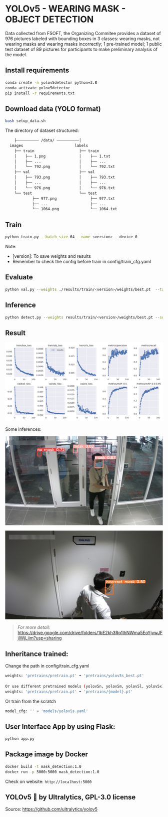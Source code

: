 # YOLOv5 - WEARING MASK - OBJECT DETECTION 

Data collected from FSOFT, the Organizing Commitee provides a dataset of 976 pictures labeled with bounding boxes in 3 classes: wearing masks, not wearing masks and wearing masks incorrectly; 1 pre-trained model; 1 public test dataset of 89 pictures for participants to make preliminary analysis of the model.

## Install requirements
```bash
conda create -n yolov5detector python=3.8
conda activate yolov5detector
pip install -r requirements.txt
```

## Download data (YOLO format)
```bash
bash setup_data.sh
```

The directory of dataset structured:

```bash
    ├────────── /data/ ──────────│
  images                       labels                   
    ├── train                    ├── train
    │    ├── 1.png               │    ├── 1.txt
    │    ├── ...                 │    ├── ...
    │    └── 792.png             │    └── 792.txt                    
    ├── val                      ├── val
    │    ├── 793.png             │    ├── 793.txt
    │    ├── ...                 │    ├── ...
    │    └── 976.png             │    └── 976.txt 
    └── test                     └── test
            ├── 977.png               ├── 977.txt
            ├── ...                   ├── ...
            └── 1064.png              └── 1064.txt

```

## Train
```bash
python train.py --batch-size 64 --name <version> --device 0
```
Note:
- [version]: To save weights and results
- Remember to check the config before train in config/train_cfg.yaml

## Evaluate
```bash
python val.py --weights ./results/train/<version>/weights/best.pt  --task val --batch-size 64 --name <version> --device 0
```

## Inference
```bash
python detect.py --weights results/train/<version>/weights/best.pt --source ./data/images/test --dir ./inference/<version>
```

## Result
![result](https://github.com/vnk8071/yolov5-mask-detection/blob/master/images/results.png)

Some inferences:

![sample1](https://github.com/vnk8071/yolov5-mask-detection/blob/master/images/mask.jpg)

![sample2](https://github.com/vnk8071/yolov5-mask-detection/blob/master/images/incorrect_mask.jpg)

> *For more detail:* https://drive.google.com/drive/folders/1bE2kh3Rp1IhNWma5EoYjvwJFjlWjLiim?usp=sharing

## Inheritance trained:
Change the path in config/train_cfg.yaml

```bash
weights: 'pretrains/pretrain.pt' ➡️ 'pretrains/yolov5s_best.pt'

Or use different pretrained models (yolov5n, yolov5m, yolov5l, yolov5x) by
weights: 'pretrains/pretrain.pt' ➡️ 'pretrains/{model}.pt'
```

Or train from the scratch
```bash
model_cfg: '' ➡️ 'models/yolov5s.yaml'
```

## User Interface App by using Flask:
```bash
python app.py
```

## Package image by Docker
```bash
docker build -t mask_detection:1.0
docker run -p 5000:5000 mask_detection:1.0
```
Check on website: `http://localhost:5000`

## **YOLOv5 🚀 by Ultralytics, GPL-3.0 license**

Source: https://github.com/ultralytics/yolov5

